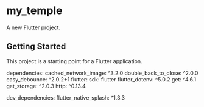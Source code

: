 # my_temple

A new Flutter project.

## Getting Started

This project is a starting point for a Flutter application.

dependencies:
  cached_network_image: ^3.2.0
  double_back_to_close: ^2.0.0
  easy_debounce: ^2.0.2+1
  flutter:
    sdk: flutter
  flutter_dotenv: ^5.0.2
  get: ^4.6.1
  get_storage: ^2.0.3
  http: ^0.13.4
  
 dev_dependencies:
  flutter_native_splash: ^1.3.3
  
